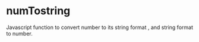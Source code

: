 # numTostring
Javascript function to convert number to its string format , and string format to number.
